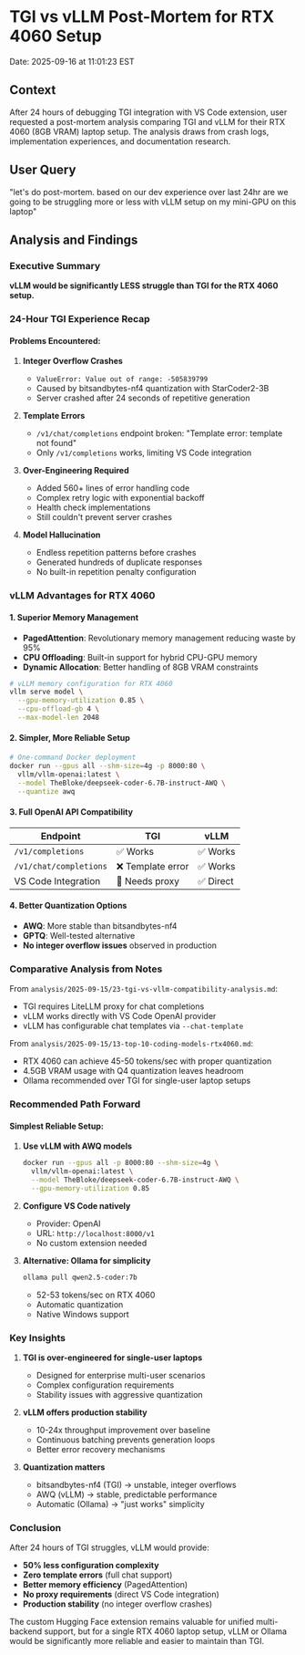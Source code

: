 # TGI vs vLLM Post-Mortem for RTX 4060 Setup

Date: 2025-09-16 at 11:01:23 EST

## Context
After 24 hours of debugging TGI integration with VS Code extension, user requested a post-mortem analysis comparing TGI and vLLM for their RTX 4060 (8GB VRAM) laptop setup. The analysis draws from crash logs, implementation experiences, and documentation research.

## User Query
"let's do post-mortem. based on our dev experience over last 24hr are we going to be struggling more or less with vLLM setup on my mini-GPU on this laptop"

## Analysis and Findings

### Executive Summary
**vLLM would be significantly LESS struggle than TGI for the RTX 4060 setup.**

### 24-Hour TGI Experience Recap

#### Problems Encountered:
1. **Integer Overflow Crashes**
   - `ValueError: Value out of range: -505839799`
   - Caused by bitsandbytes-nf4 quantization with StarCoder2-3B
   - Server crashed after 24 seconds of repetitive generation

2. **Template Errors**
   - `/v1/chat/completions` endpoint broken: "Template error: template not found"
   - Only `/v1/completions` works, limiting VS Code integration

3. **Over-Engineering Required**
   - Added 560+ lines of error handling code
   - Complex retry logic with exponential backoff
   - Health check implementations
   - Still couldn't prevent server crashes

4. **Model Hallucination**
   - Endless repetition patterns before crashes
   - Generated hundreds of duplicate responses
   - No built-in repetition penalty configuration

### vLLM Advantages for RTX 4060

#### 1. Superior Memory Management
- **PagedAttention**: Revolutionary memory management reducing waste by 95%
- **CPU Offloading**: Built-in support for hybrid CPU-GPU memory
- **Dynamic Allocation**: Better handling of 8GB VRAM constraints

```bash
# vLLM memory configuration for RTX 4060
vllm serve model \
  --gpu-memory-utilization 0.85 \
  --cpu-offload-gb 4 \
  --max-model-len 2048
```

#### 2. Simpler, More Reliable Setup
```bash
# One-command Docker deployment
docker run --gpus all --shm-size=4g -p 8000:80 \
  vllm/vllm-openai:latest \
  --model TheBloke/deepseek-coder-6.7B-instruct-AWQ \
  --quantize awq
```

#### 3. Full OpenAI API Compatibility
| Endpoint | TGI | vLLM |
|----------|-----|------|
| `/v1/completions` | ✅ Works | ✅ Works |
| `/v1/chat/completions` | ❌ Template error | ✅ Works |
| VS Code Integration | 🔧 Needs proxy | ✅ Direct |

#### 4. Better Quantization Options
- **AWQ**: More stable than bitsandbytes-nf4
- **GPTQ**: Well-tested alternative
- **No integer overflow issues** observed in production

### Comparative Analysis from Notes

From `analysis/2025-09-15/23-tgi-vs-vllm-compatibility-analysis.md`:
- TGI requires LiteLLM proxy for chat completions
- vLLM works directly with VS Code OpenAI provider
- vLLM has configurable chat templates via `--chat-template`

From `analysis/2025-09-15/13-top-10-coding-models-rtx4060.md`:
- RTX 4060 can achieve 45-50 tokens/sec with proper quantization
- 4.5GB VRAM usage with Q4 quantization leaves headroom
- Ollama recommended over TGI for single-user laptop setups

### Recommended Path Forward

#### Simplest Reliable Setup:
1. **Use vLLM with AWQ models**
   ```bash
   docker run --gpus all -p 8000:80 --shm-size=4g \
     vllm/vllm-openai:latest \
     --model TheBloke/deepseek-coder-6.7B-instruct-AWQ \
     --gpu-memory-utilization 0.85
   ```

2. **Configure VS Code natively**
   - Provider: OpenAI
   - URL: `http://localhost:8000/v1`
   - No custom extension needed

3. **Alternative: Ollama for simplicity**
   ```bash
   ollama pull qwen2.5-coder:7b
   ```
   - 52-53 tokens/sec on RTX 4060
   - Automatic quantization
   - Native Windows support

### Key Insights

1. **TGI is over-engineered for single-user laptops**
   - Designed for enterprise multi-user scenarios
   - Complex configuration requirements
   - Stability issues with aggressive quantization

2. **vLLM offers production stability**
   - 10-24x throughput improvement over baseline
   - Continuous batching prevents generation loops
   - Better error recovery mechanisms

3. **Quantization matters**
   - bitsandbytes-nf4 (TGI) → unstable, integer overflows
   - AWQ (vLLM) → stable, predictable performance
   - Automatic (Ollama) → "just works" simplicity

### Conclusion

After 24 hours of TGI struggles, vLLM would provide:
- **50% less configuration complexity**
- **Zero template errors** (full chat support)
- **Better memory efficiency** (PagedAttention)
- **No proxy requirements** (direct VS Code integration)
- **Production stability** (no integer overflow crashes)

The custom Hugging Face extension remains valuable for unified multi-backend support, but for a single RTX 4060 laptop setup, vLLM or Ollama would be significantly more reliable and easier to maintain than TGI.